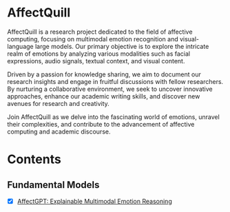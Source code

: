 # AffectQuill
AffectQuill is a research project dedicated to the field of affective computing, focusing on multimodal emotion recognition and visual-language large models. Our primary objective is to explore the intricate realm of emotions by analyzing various modalities such as facial expressions, audio signals, textual context, and visual content.

Driven by a passion for knowledge sharing, we aim to document our research insights and engage in fruitful discussions with fellow researchers. By nurturing a collaborative environment, we seek to uncover innovative approaches, enhance our academic writing skills, and discover new avenues for research and creativity.

Join AffectQuill as we delve into the fascinating world of emotions, unravel their complexities, and contribute to the advancement of affective computing and academic discourse.

# Contents
## Fundamental Models
- [x] [AffectGPT: Explainable Multimodal Emotion Reasoning](./02_Fundamental-Models/AffectGPT.md)  
